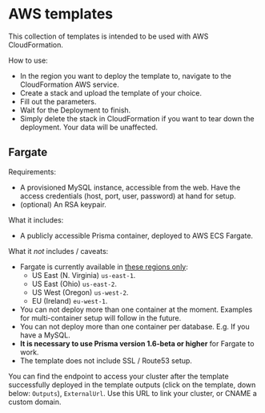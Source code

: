 # AWS templates

This collection of templates is intended to be used with AWS CloudFormation.

How to use:
* In the region you want to deploy the template to, navigate to the CloudFormation AWS service.
* Create a stack and upload the template of your choice.
* Fill out the parameters.
* Wait for the Deployment to finish.
* Simply delete the stack in CloudFormation if you want to tear down the deployment. Your data will be unaffected.

## Fargate

Requirements:
- A provisioned MySQL instance, accessible from the web. Have the access credentials (host, port, user, password) at hand for setup.
- (optional) An RSA keypair.

What it includes:
- A publicly accessible Prisma container, deployed to AWS ECS Fargate.

What it _not_ includes / caveats:
* Fargate is currently available in [these regions only](https://aws.amazon.com/about-aws/global-infrastructure/regional-product-services/):
  * US East (N. Virginia) `us-east-1`.
  * US East (Ohio) `us-east-2`.
  * US West (Oregon) `us-west-2`.
  * EU (Ireland) `eu-west-1`.
* You can not deploy more than one container at the moment. Examples for multi-container setup will follow in the future.
* You can not deploy more than one container per database. E.g. If you have a MySQL.
* **It is necessary to use Prisma version 1.6-beta or higher** for Fargate to work.
* The template does not include SSL / Route53 setup.

You can find the endpoint to access your cluster after the template successfully deployed in the template outputs (click on the template, down below: `Outputs`), `ExternalUrl`. Use this URL to link your cluster, or CNAME a custom domain.
